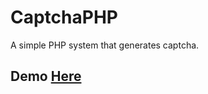 # CaptchaPHP
A simple PHP system that generates captcha.

## Demo <a href="https://replit.com/@ErllanRego/CaptchaPHP#index.php">Here</a>
